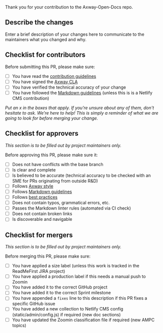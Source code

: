 Thank you for your contribution to the Axway-Open-Docs repo.

## Describe the changes

Enter a brief description of your changes here to communicate to the maintainers what you changed and why.

## Checklist for contributors

Before submitting this PR, please make sure:

* [ ] You have read the [contribution guidelines](https://axway-open-docs.netlify.com/docs/contribution_guidelines/)
* [ ] You have signed the [Axway CLA](https://cla.axway.com/)
* [ ] You have verified the technical accuracy of your change
* [ ] You have followed the [Markdown guidelines](https://axway-open-docs.netlify.com/docs/contribution_guidelines/writing_markdown/)  (unless this is is a Netlify CMS contribution)

_Put an x in the boxes that apply. If you're unsure about any of them, don't hesitate to ask. We're here to help! This is simply a reminder of what we are going to look for before merging your change._

## Checklist for approvers

_This section is to be filled out by project maintainers only._

Before approving this PR, please make sure it:

* [ ] Does not have conflicts with the base branch
* [ ] Is clear and complete
* [ ] Is believed to be accurate (technical accuracy to be checked with an SME for PRs originating from outside R&D)
* [ ] Follows [Axway style](https://techweb.axway.com/confluence/display/RIE/Style+guide)
* [ ] Follows [Markdown guidelines](https://axway-open-docs.netlify.com/docs/contribution_guidelines/writing_markdown/)
* [ ] Follows [best practices](https://axway-open-docs.netlify.com/docs/contribution_guidelines/bestpracticedevdoc/)
* [ ] Does not contain typos, grammatical errors, etc.
* [ ] Passes the Markdown linter rules (automated via CI check)
* [ ] Does not contain broken links
* [ ] Is discoverable and navigable

## Checklist for mergers

_This section is to be filled out by project maintainers only._

Before merging this PR, please make sure:

* [ ] You have applied a size label (unless this work is tracked in the ReadMeFirst JIRA project)
* [ ] You have applied a production label if this needs a manual push to Zoomin
* [ ] You have added it to the correct GitHub project
* [ ] You have added it to the correct Sprint milestone
* [ ] You have appended a `fixes` line to this description if this PR fixes a specific GitHub issue
* [ ] You have added a new collection to Netlify CMS config (static/admin/config.js) if required (new doc sections)
* [ ] You have updated the Zoomin classification file if required (new AMPC topics)
